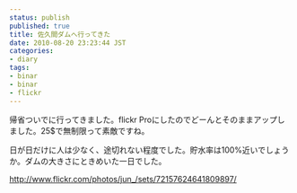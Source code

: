 ```yaml
---
status: publish
published: true
title: 佐久間ダムへ行ってきた
date: 2010-08-20 23:23:44 JST
categories:
- diary
tags:
- binar
- binar
- flickr
---
```

帰省ついでに行ってきました。flickr Proにしたのでどーんとそのままアップしました。25$で無制限って素敵ですね。

日が日だけに人は少なく、途切れない程度でした。貯水率は100%近いでしょうか。ダムの大きさにときめいた一日でした。

<a href="http://www.flickr.com/photos/jun_/sets/72157624641809897/">http://www.flickr.com/photos/jun_/sets/72157624641809897/</a>
